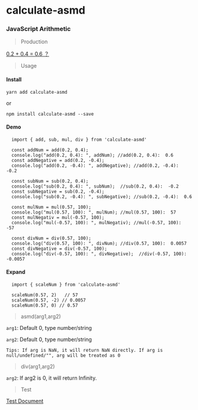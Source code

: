 # calculate-asmd

<h3>JavaScript Arithmetic</h3>

> Production

[0.2 + 0.4 = 0.6 ？](https://github.com/sanshuiwang/Blog/issues/9)

> Usage

<h4>Install</h4>

`yarn add calculate-asmd`

or

`npm install calculate-asmd --save`

<h4>Demo</h4>

```
  import { add, sub, mul, div } from 'calculate-asmd'

  const addNum = add(0.2, 0.4);
  console.log("add(0.2, 0.4): ", addNum); //add(0.2, 0.4):  0.6
  const addNegative = add(0.2, -0.4);
  console.log("add(0.2, -0.4): ", addNegative); //add(0.2, -0.4):  -0.2

  const subNum = sub(0.2, 0.4);
  console.log("sub(0.2, 0.4): ", subNum);  //sub(0.2, 0.4):  -0.2
  const subNegative = sub(0.2, -0.4);
  console.log("sub(0.2, -0.4): ", subNegative); //sub(0.2, -0.4):  0.6

  const mulNum = mul(0.57, 100);
  console.log("mul(0.57, 100): ", mulNum); //mul(0.57, 100):  57
  const mulNegativ = mul(-0.57, 100);
  console.log("mul(-0.57, 100): ", mulNegativ); //mul(-0.57, 100):  -57

  const divNum = div(0.57, 100);
  console.log("div(0.57, 100): ", divNum); //div(0.57, 100):  0.0057
  const divNegative = div(-0.57, 100);
  console.log("div(-0.57, 100): ", divNegative);  //div(-0.57, 100):  -0.0057

```

<h4>Expand</h4>

```
  import { scaleNum } from 'calculate-asmd'

  scaleNum(0.57, 2)   // 57
  scaleNum(0.57, -2) // 0.0057
  scaleNum(0.57, 0) // 0.57

```

> asmd(arg1,arg2)

`arg1`: Default 0, type number/string

`arg2`: Default 0, type number/string

`Tips: If arg is NaN, it will return NaN directly. If arg is null/undefined/"", arg will be treated as 0`

> div(arg1,arg2)

`arg2`: If arg2 is 0, it will return Infinity.

> Test

[Test Document](https://sanshuiwang.github.io/calculate-asmd/)

